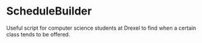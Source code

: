 ScheduleBuilder
===============

Useful script for computer science students at Drexel to find when a certain class tends to be offered.
